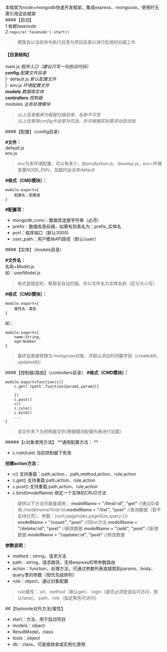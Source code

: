 本框架为node+mongodb快速开发框架，集成express、mongoose，使用时无需引用这些框架  
####【启动】  
1 依赖fasenode   
2 `require('fasenode').start()` 
> 框架会以当前命令执行目录为项目目录以进行后续的扫描工作  

#### 【目录结构】
main.js  *程序入口（建议只写一句启动代码）*  
**config**  *配置文件目录*  
|- default.js *默认配置文件*  
|- env.js  *环境配置文件*    
**models**  *数据库实体*  
**controllers**  *控制器*  
modules  *业务处理模块*

>*以上目录粗体为框架扫描目录，名称不可变*  
>*以上目录除config外全部为可选，并可根据实际需求动态添加*

####【配置】（config目录）

**#文件：**  
default.js  
env.js  
>env为多环境配置，可以有多个，如production.js、develop.js，env=环境变量NODE_ENV，加载时会合并default  


**#格式（CMD模块）：**  
```
module.export={
    配置名：配置值
}
```  

**#配置项：**  
* mongodb_conn：数据库连接字符串（必须）  
* prefix：数据库表前缀，如果有则表名为：prefix_实体名   
* port：程序端口（默认3000)
* user_path：用户模块API路径（默认/user）

####【实体】（models目录）

**#文件名：**  
名称+Model.js  
如：userModel.js
> 格式是固定的，框架会自动扫描，并以文件名为实体名称（区分大小写）  


**#格式（CMD模块）：**  
```
module.export={
    属性名：类型
}
```  
如：
```
module.export={
    name:String,
	age:Number
}
```  
> 最终会直接转换为 mongoose对象，并默认添加时间戳字段（createdAt、updatedAt）


####【控制器/路由】（controllers目录）
**#格式（CMD模块）：**  
```
module.export=function(c){
	c.get('/path',function(param1,param2){
		
	})
	c.post()
	c()
	c.rule()
	c.bind()
	...
}
```  


 > 该文件夹下为控制器文件(根据模块配置列表进行加载)  

#####【c对象使用方法】
**通用配置方法：  **
* c.rule(rule) 当前控制器下有效

**创建action方法：**
* c() 支持重载：path,action 、path,method,action、rule,action
* c.get() 支持重载:path,action、rule,action  
* c.post() 支持重载:path,action、rule,action
* c.bind(modelName) 绑定一个实体的CRUD方法  
>  提供以下方法可直接调用：
**modelName + "/find/:id", "get"** //通过ID查询 /modelname/find/:id
**modelName + "/list", "post"** //查询数据（暂不支持分页），参数：{sort,pageIndex,pageSize,query:{}}  
**modelName + "/count", "post"** //同list方法
**modelName + "/delete/:id", "post"**  //删除数据
**modelName + "/add", "post"** //新增数据
**modelName + "/update/:id", "post"** //修改数据

**参数说明：**
* method：string，请求方法
* path：string，请求路径，支持express的带参数路由
* action：function，处理方法，可通过参数列表直接取到params、body、query里的参数（按优先级排列）
* rule：object，通过对象配置
> rule属性：
url、method（默认get）、login（是否必须登录后可访问，默认false）、path、role（指定角色可访问）

##【fastnode对外方法/属性】
 * start：方法，用于启动项目
 * models：object
 * ResultModel，class
 * tools：object
 * db：class，可直接继承或实例化使用

